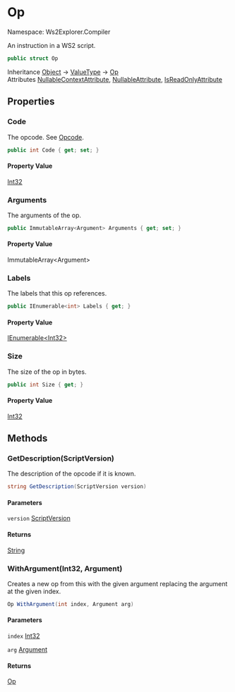 # Op

Namespace: Ws2Explorer.Compiler

An instruction in a WS2 script.

```csharp
public struct Op
```

Inheritance [Object](https://docs.microsoft.com/en-us/dotnet/api/system.object) → [ValueType](https://docs.microsoft.com/en-us/dotnet/api/system.valuetype) → [Op](./ws2explorer.compiler.op.md)<br>
Attributes [NullableContextAttribute](https://docs.microsoft.com/en-us/dotnet/api/system.runtime.compilerservices.nullablecontextattribute), [NullableAttribute](https://docs.microsoft.com/en-us/dotnet/api/system.runtime.compilerservices.nullableattribute), [IsReadOnlyAttribute](https://docs.microsoft.com/en-us/dotnet/api/system.runtime.compilerservices.isreadonlyattribute)

## Properties

### **Code**

The opcode.
 See [Opcode](./ws2explorer.compiler.opcode.md).

```csharp
public int Code { get; set; }
```

#### Property Value

[Int32](https://docs.microsoft.com/en-us/dotnet/api/system.int32)<br>

### **Arguments**

The arguments of the op.

```csharp
public ImmutableArray<Argument> Arguments { get; set; }
```

#### Property Value

ImmutableArray&lt;Argument&gt;<br>

### **Labels**

The labels that this op references.

```csharp
public IEnumerable<int> Labels { get; }
```

#### Property Value

[IEnumerable&lt;Int32&gt;](https://docs.microsoft.com/en-us/dotnet/api/system.collections.generic.ienumerable-1)<br>

### **Size**

The size of the op in bytes.

```csharp
public int Size { get; }
```

#### Property Value

[Int32](https://docs.microsoft.com/en-us/dotnet/api/system.int32)<br>

## Methods

### **GetDescription(ScriptVersion)**

The description of the opcode if it is known.

```csharp
string GetDescription(ScriptVersion version)
```

#### Parameters

`version` [ScriptVersion](./ws2explorer.compiler.scriptversion.md)<br>

#### Returns

[String](https://docs.microsoft.com/en-us/dotnet/api/system.string)<br>

### **WithArgument(Int32, Argument)**

Creates a new op from this with the given argument
 replacing the argument at the given index.

```csharp
Op WithArgument(int index, Argument arg)
```

#### Parameters

`index` [Int32](https://docs.microsoft.com/en-us/dotnet/api/system.int32)<br>

`arg` [Argument](./ws2explorer.compiler.argument.md)<br>

#### Returns

[Op](./ws2explorer.compiler.op.md)<br>
